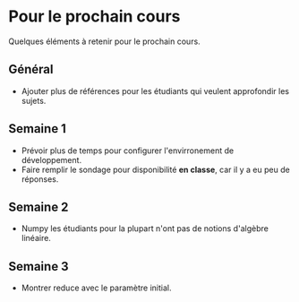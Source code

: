 # Pour le prochain cours

Quelques éléments à retenir pour le prochain cours.

## Général

- Ajouter plus de références pour les étudiants qui veulent approfondir les sujets.

## Semaine 1

- Prévoir plus de temps pour configurer l'envirronement de développement.
- Faire remplir le sondage pour disponibilité **en classe**, car il y a eu peu de réponses.

## Semaine 2

- Numpy les étudiants pour la plupart n'ont pas de notions d'algèbre linéaire.

## Semaine 3

- Montrer reduce avec le paramètre initial.
